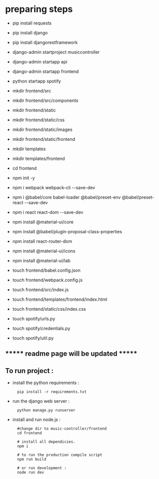 
# preparing steps

* pip install requests
* pip install django
* pip install djangorestframework

* django-admin startproject musiccontroller
* django-admin startapp api
* django-admin startapp frontend
* python startapp spotify

* mkdir frontend/src
* mkdir frontend/src/components
* mkdir frontend/static
* mkdir frontend/static/css
* mkdir frontend/static/images
* mkdir frontend/static/frontend
* mkdir templates
* mkdir templates/frontend

* cd frontend
* npm init -y
* npm i webpack webpack-cli --save-dev
* npm i @babel/core babel-loader @babel/preset-env @babel/preset-react --save-dev
* npm i react react-dom --save-dev
* npm install @material-ui/core
* npm install @babel/plugin-proposal-class-properties
* npm install react-router-dom
* npm install @material-ui/icons
* npm install @material-ui/lab

* touch frontend/babel.config.json
* touch frontend/webpack.config.js
  
* touch frontend/src/index.js
* touch frontend/templates/frontend/index.html

* touch frontend/static/css/index.css

* touch spotify/urls.py
* touch spotify/credentials.py
* touch spotify/util.py


## ***** readme page will be updated *****

## To run project :

* install the python requirements : 


        pip install -r requirements.txt

* run the django web server :

        python manage.py runserver


* install and run node.js :


        #change dir to music-controller/frontend
        cd frontend 

        # install all dependicies.
        npm i

        # to run the production compile script
        npm run build

        # or run development :
        node run dev